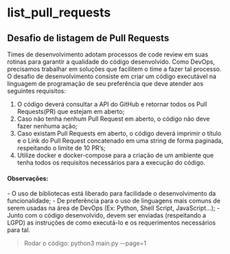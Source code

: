 # list_pull_requests

<h2>Desafio de listagem de Pull Requests</h2>

<p>
Times de desenvolvimento adotam processos de code review em suas rotinas para
garantir a qualidade do código desenvolvido. Como DevOps, precisamos trabalhar
em soluções que facilitem o time a fazer tal processo.
O desafio de desenvolvimento consiste em criar um código executável na linguagem
de programação de seu preferência que deve atender aos seguintes requisitos:
</p>

1. O código deverá consultar a API do GitHub e retornar todos os Pull Requests(PR) que estejam em aberto;
2. Caso não tenha nenhum Pull Request em aberto, o código não deve fazer
nenhuma ação;
3. Caso existam Pull Requests em aberto, o código deverá imprimir o título e o Link do Pull Request concatenado em uma string de forma paginada, respeitando o limite de 10 PR’s;
4. Utilize docker e docker-compose para a criação de um ambiente que tenha todos os requisitos necessários para a execução do código.

<h4>Observações:</h4>
- O uso de bibliotecas está liberado para facilidade o desenvolvimento da
funcionalidade;
- De preferência para o uso de linguagens mais comuns de serem usadas na
área de DevOps (Ex: Python, Shell Script, JavaScript...);
- Junto com o código desenvolvido, devem ser enviadas (respeitando a LGPD)
as instruções de como executá-lo e os requerimentos necessários para tal.



> Rodar o código: python3 main.py --page=1 